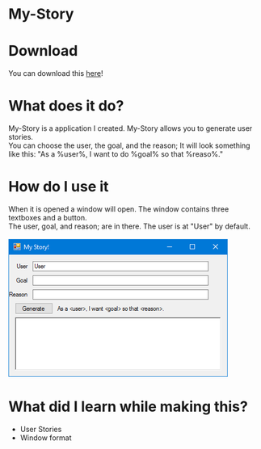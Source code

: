 # My-Story

<h1>Download</h1>
You can download this <a href="https://github.com/JusticePro/My-Story/releases">here</a>!<br>
<h1>What does it do?</h1>
My-Story is a application I created. My-Story allows you to generate user stories.<br>
You can choose the user, the goal, and the reason; It will look something like this: "As a %user%, I want to do %goal% so that %reaso%."<br>
<h1>How do I use it</h1>
When it is opened a window will open. The window contains three textboxes and a button.<br>
The user, goal, and reason; are in there. The user is at "User" by default.<br>
<br>
<img src="https://raw.githubusercontent.com/JusticePro/My-Story/master/image.png"></img>
<h1>What did I learn while making this?</h1>
<ul>
<li>User Stories</li>
<li>Window format</li>
</ul>
